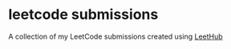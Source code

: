 # leetcode submissions
A collection of my LeetCode submissions created using [LeetHub](https://github.com/QasimWani/LeetHub)
